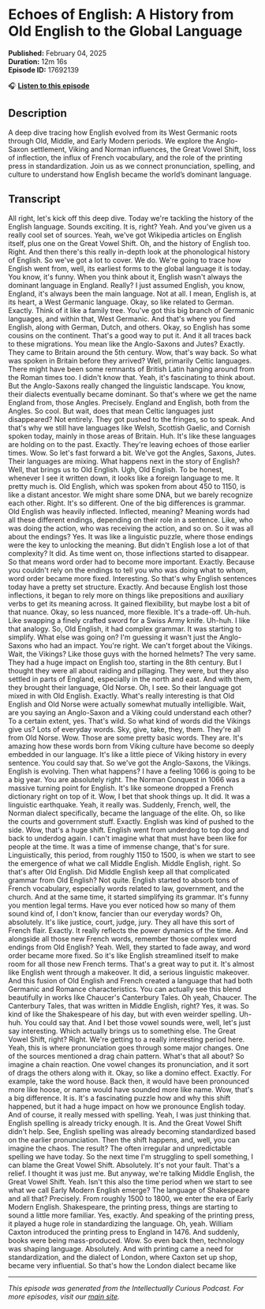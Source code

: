 # Echoes of English: A History from Old English to the Global Language

**Published:** February 04, 2025  
**Duration:** 12m 16s  
**Episode ID:** 17692139

🎧 **[Listen to this episode](https://intellectuallycurious.buzzsprout.com/2529712/episodes/17692139-echoes-of-english-a-history-from-old-english-to-the-global-language)**

## Description

A deep dive tracing how English evolved from its West Germanic roots through Old, Middle, and Early Modern periods. We explore the Anglo-Saxon settlement, Viking and Norman influences, the Great Vowel Shift, loss of inflection, the influx of French vocabulary, and the role of the printing press in standardization. Join us as we connect pronunciation, spelling, and culture to understand how English became the world’s dominant language.

## Transcript

All right, let's kick off this deep dive. Today we're tackling the history of the English language. Sounds exciting. It is, right? Yeah. And you've given us a really cool set of sources. Yeah, we've got Wikipedia articles on English itself, plus one on the Great Vowel Shift. Oh, and the history of English too. Right. And then there's this really in-depth look at the phonological history of English. So we've got a lot to cover. We do. We're going to trace how English went from, well, its earliest forms to the global language it is today. You know, it's funny. When you think about it, English wasn't always the dominant language in England. Really? I just assumed English, you know, England, it's always been the main language. Not at all. I mean, English is, at its heart, a West Germanic language. Okay, so like related to German. Exactly. Think of it like a family tree. You've got this big branch of Germanic languages, and within that, West Germanic. And that's where you find English, along with German, Dutch, and others. Okay, so English has some cousins on the continent. That's a good way to put it. And it all traces back to these migrations. You mean like the Anglo-Saxons and Jutes? Exactly. They came to Britain around the 5th century. Wow, that's way back. So what was spoken in Britain before they arrived? Well, primarily Celtic languages. There might have been some remnants of British Latin hanging around from the Roman times too. I didn't know that. Yeah, it's fascinating to think about. But the Anglo-Saxons really changed the linguistic landscape. You know, their dialects eventually became dominant. So that's where we get the name England from, those Angles. Precisely. England and English, both from the Angles. So cool. But wait, does that mean Celtic languages just disappeared? Not entirely. They got pushed to the fringes, so to speak. And that's why we still have languages like Welsh, Scottish Gaelic, and Cornish spoken today, mainly in those areas of Britain. Huh. It's like these languages are holding on to the past. Exactly. They're leaving echoes of those earlier times. Wow. So let's fast forward a bit. We've got the Angles, Saxons, Jutes. Their languages are mixing. What happens next in the story of English? Well, that brings us to Old English. Ugh, Old English. To be honest, whenever I see it written down, it looks like a foreign language to me. It pretty much is. Old English, which was spoken from about 450 to 1150, is like a distant ancestor. We might share some DNA, but we barely recognize each other. Right. It's so different. One of the big differences is grammar. Old English was heavily inflected. Inflected, meaning? Meaning words had all these different endings, depending on their role in a sentence. Like, who was doing the action, who was receiving the action, and so on. So it was all about the endings? Yes. It was like a linguistic puzzle, where those endings were the key to unlocking the meaning. But didn't English lose a lot of that complexity? It did. As time went on, those inflections started to disappear. So that means word order had to become more important. Exactly. Because you couldn't rely on the endings to tell you who was doing what to whom, word order became more fixed. Interesting. So that's why English sentences today have a pretty set structure. Exactly. And because English lost those inflections, it began to rely more on things like prepositions and auxiliary verbs to get its meaning across. It gained flexibility, but maybe lost a bit of that nuance. Okay, so less nuanced, more flexible. It's a trade-off. Uh-huh. Like swapping a finely crafted sword for a Swiss Army knife. Uh-huh. I like that analogy. So, Old English, it had complex grammar. It was starting to simplify. What else was going on? I'm guessing it wasn't just the Anglo-Saxons who had an impact. You're right. We can't forget about the Vikings. Wait, the Vikings? Like those guys with the horned helmets? The very same. They had a huge impact on English too, starting in the 8th century. But I thought they were all about raiding and pillaging. They were, but they also settled in parts of England, especially in the north and east. And with them, they brought their language, Old Norse. Oh, I see. So their language got mixed in with Old English. Exactly. What's really interesting is that Old English and Old Norse were actually somewhat mutually intelligible. Wait, are you saying an Anglo-Saxon and a Viking could understand each other? To a certain extent, yes. That's wild. So what kind of words did the Vikings give us? Lots of everyday words. Sky, give, take, they, them. They're all from Old Norse. Wow. Those are some pretty basic words. They are. It's amazing how these words born from Viking culture have become so deeply embedded in our language. It's like a little piece of Viking history in every sentence. You could say that. So we've got the Anglo-Saxons, the Vikings. English is evolving. Then what happens? I have a feeling 1066 is going to be a big year. You are absolutely right. The Norman Conquest in 1066 was a massive turning point for English. It's like someone dropped a French dictionary right on top of it. Wow, I bet that shook things up. It did. It was a linguistic earthquake. Yeah, it really was. Suddenly, French, well, the Norman dialect specifically, became the language of the elite. Oh, so like the courts and government stuff. Exactly. English was kind of pushed to the side. Wow, that's a huge shift. English went from underdog to top dog and back to underdog again. I can't imagine what that must have been like for people at the time. It was a time of immense change, that's for sure. Linguistically, this period, from roughly 1150 to 1500, is when we start to see the emergence of what we call Middle English. Middle English, right. So that's after Old English. Did Middle English keep all that complicated grammar from Old English? Not quite. English started to absorb tons of French vocabulary, especially words related to law, government, and the church. And at the same time, it started simplifying its grammar. It's funny you mention legal terms. Have you ever noticed how so many of them sound kind of, I don't know, fancier than our everyday words? Oh, absolutely. It's like justice, court, judge, jury. They all have this sort of French flair. Exactly. It really reflects the power dynamics of the time. And alongside all those new French words, remember those complex word endings from Old English? Yeah. Well, they started to fade away, and word order became more fixed. So it's like English streamlined itself to make room for all those new French terms. That's a great way to put it. It's almost like English went through a makeover. It did, a serious linguistic makeover. And this fusion of Old English and French created a language that had both Germanic and Romance characteristics. You can actually see this blend beautifully in works like Chaucer's Canterbury Tales. Oh yeah, Chaucer. The Canterbury Tales, that was written in Middle English, right? Yes, it was. So kind of like the Shakespeare of his day, but with even weirder spelling. Uh-huh. You could say that. And I bet those vowel sounds were, well, let's just say interesting. Which actually brings us to something else. The Great Vowel Shift, right? Right. We're getting to a really interesting period here. Yeah, this is where pronunciation goes through some major changes. One of the sources mentioned a drag chain pattern. What's that all about? So imagine a chain reaction. One vowel changes its pronunciation, and it sort of drags the others along with it. Okay, so like a domino effect. Exactly. For example, take the word house. Back then, it would have been pronounced more like hoose, or name would have sounded more like name. Wow, that's a big difference. It is. It's a fascinating puzzle how and why this shift happened, but it had a huge impact on how we pronounce English today. And of course, it really messed with spelling. Yeah, I was just thinking that. English spelling is already tricky enough. It is. And the Great Vowel Shift didn't help. See, English spelling was already becoming standardized based on the earlier pronunciation. Then the shift happens, and, well, you can imagine the chaos. The result? The often irregular and unpredictable spelling we have today. So the next time I'm struggling to spell something, I can blame the Great Vowel Shift. Absolutely. It's not your fault. That's a relief. I thought it was just me. But anyway, we're talking Middle English, the Great Vowel Shift. Yeah. Isn't this also the time period when we start to see what we call Early Modern English emerge? The language of Shakespeare and all that? Precisely. From roughly 1500 to 1800, we enter the era of Early Modern English. Shakespeare, the printing press, things are starting to sound a little more familiar. Yes, exactly. And speaking of the printing press, it played a huge role in standardizing the language. Oh, yeah. William Caxton introduced the printing press to England in 1476. And suddenly, books were being mass-produced. Wow. So even back then, technology was shaping language. Absolutely. And with printing came a need for standardization, and the dialect of London, where Caxton set up shop, became very influential. So that's how the London dialect became like

---
*This episode was generated from the Intellectually Curious Podcast. For more episodes, visit our [main site](https://intellectuallycurious.buzzsprout.com).*

